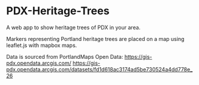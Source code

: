 # PDX-Heritage-Trees
A web app to show heritage trees of PDX in your area.

Markers representing Portland heritage trees are placed on a map using leaflet.js with mapbox maps.

Data is sourced from PortlandMaps Open Data:
https://gis-pdx.opendata.arcgis.com/
https://gis-pdx.opendata.arcgis.com/datasets/fd1d618ac3174ad5be730524a4dd778e_26
